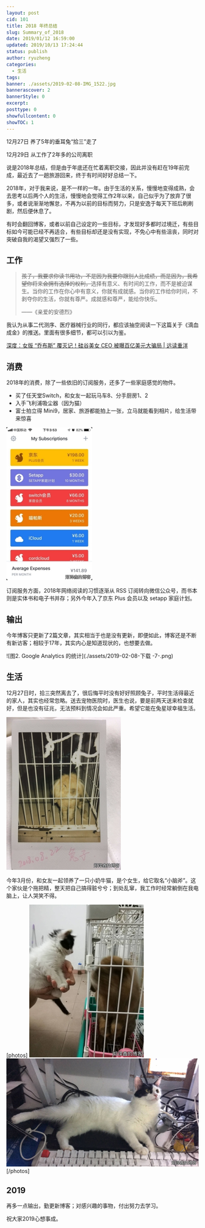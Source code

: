 ```yaml
---
layout: post
cid: 101
title: 2018 年终总结
slug: Summary_of_2018
date: 2019/01/12 16:59:00
updated: 2019/10/13 17:24:44
status: publish
author: ryuzheng
categories: 
  - 生活
tags: 
banner: ./assets/2019-02-08-IMG_1522.jpg
bannerascover: 2
bannerStyle: 0
excerpt: 
posttype: 0
showfullcontent: 0
showTOC: 1
---
```


12月27日 养了5年的垂耳兔“拾三”走了

12月29日 从工作了2年多的公司离职

说是2018年总结，但是由于年底还在忙着离职交接，因此并没有赶在19年前完成，最近去了一趟旅游回来，终于有时间好好总结一下。

2018年，对于我来说，是不一样的一年。由于生活的关系，慢慢地变得成熟，会去思考以后两个人的生活，慢慢地会觉得工作2年以来，自己似乎为了放弃了很多，或者说渐渐地懈怠，不再为以前的目标而努力，只是安逸于每天下班后刷刷剧，然后便休息了。

有时会翻回博客，或者以前自己设定的一些目标，才发现好多都时过境迁，有些目标如今可能已经不再适合，有些目标却还是没有实现，不免心中有些沮丧，同时对突破自我的渴望又强烈了一些。

## 工作

>~~孩子，我要求你读书用功，不是因为我要你跟别人比成绩，而是因为，我希望你将来会拥有选择的权利，~~选择有意义、有时间的工作，而不是被迫谋生。当你的工作在你心中有意义，你就有成就感。当你的工作给你时间，不剥夺你的生活，你就有尊严。成就感和尊严，能给你快乐。
>
>——《亲爱的安德烈》

我认为从事二代测序、医疗器械行业的同行，都应该抽空阅读一下这篇关于《滴血成金》的推送。里面有很多细节，都可以引以为鉴。

[深度：女版 “乔布斯” 覆灭记！硅谷美女 CEO 被曝百亿美元大骗局 | 远读重洋](https://zhuanlan.zhihu.com/p/52888244)

## 消费

2018年的消费，除了一些依旧的订阅服务，还多了一些家庭感觉的物件。

 - 买了任天堂Switch，和女友一起玩马车8、分手厨房1、2
 - 入手飞利浦吸尘器（因为猫）
 - 富士拍立得 Mini9，居家、旅游都能拍上一张，立马就能看到相片，给生活带来惊喜

![图1. Bobby 的订阅统计!][1]

订阅服务方面，2018年网络阅读的习惯逐渐从 RSS 订阅转向微信公众号，而书本则是实体书和电子书并存；另外今年入了京东 Plus 会员以及 setapp 家庭计划。

## 输出

今年博客只更新了2篇文章，其实相当于也是没有更新，即便如此，博客还是不断有新访客；相较于17年，其实内心是知道现状的，也想要去做。

![图2. Google Analytics 的统计](./assets/2019-02-08-下载 -7-.png)

## 生活

12月27日时，拾三突然离去了，很后悔平时没有好好照顾兔子，平时生活得最近的家人，其实也经常忽略。送去宠物医院时，医生也说，要是前两天送来检查就好，但是也没有征兆，无法预料到情况会如此严重。希望它能在兔星球幸福生活。

![图3. 8月份时给兔子拍的照片](./assets/2019-02-08-IMG_1534.jpg)

今年3月份，和女友一起领养了一只小奶牛猫，是个女生，给它取名“小脑斧”。这个家伙是个拖把精，整天把自己搞得脏兮兮；到处乱窜，我工作时经常躺倒在我电脑上，让人哭笑不得。

[photos]
![图4. 小家伙刚来的时候，和兔子的合影](./assets/2019-02-08-IMG_1522.jpg)
![图5. 霸占我的电脑，不让我工作](./assets/2019-02-08-IMG_2088.jpg)
[/photos]

## 2019

再多一点输出，勤更新博客；对感兴趣的事物，付出努力去学习。

祝大家2019心想事成。


  [1]: ./assets/2019-02-08-IMG_2397.jpg